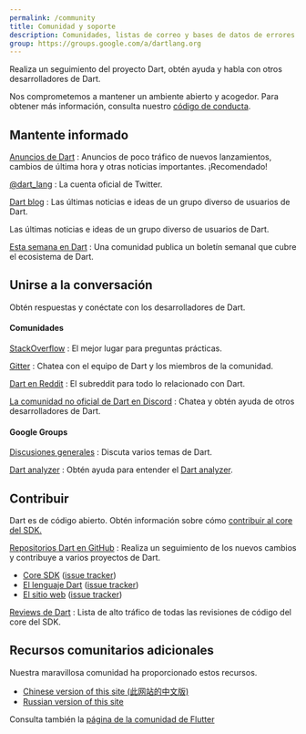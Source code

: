 ```yaml
---
permalink: /community
title: Comunidad y soporte
description: Comunidades, listas de correo y bases de datos de errores para el proyecto Dart.
group: https://groups.google.com/a/dartlang.org
---
```


Realiza un seguimiento del proyecto Dart, obtén ayuda y 
habla con otros desarrolladores de Dart.

Nos comprometemos a mantener un ambiente abierto y acogedor.
Para obtener más información, consulta nuestro [código de conducta](/code-of-conduct).


## Mantente informado

[Anuncios de Dart]({{page.group}}/d/forum/announce)
: Anuncios de poco tráfico de nuevos lanzamientos, cambios de última 
  hora y otras noticias importantes. ¡Recomendado!

[@dart_lang](https://twitter.com/dart_lang)
: La cuenta oficial de Twitter.

[Dart blog](https://medium.com/dartlang)
: Las últimas noticias e ideas de un grupo diverso de usuarios de Dart.

Las últimas noticias e ideas de un grupo diverso de usuarios de Dart.

[Esta semana en Dart](https://thisweekindart.dev/)
: Una comunidad publica un boletín semanal que cubre el ecosistema de Dart.

## Unirse a la conversación

Obtén respuestas y conéctate con los desarrolladores de Dart.

#### Comunidades

[StackOverflow](https://stackoverflow.com/tags/dart)
: El mejor lugar para preguntas prácticas.

[Gitter](https://gitter.im/dart-lang/home)
: Chatea con el equipo de Dart y los miembros de la comunidad.

[Dart en Reddit](https://www.reddit.com/r/dartlang)
: El subreddit para todo lo relacionado con Dart.

[La comunidad no oficial de Dart en Discord](https://discord.gg/Qt6DgfAWWx)
: Chatea y obtén ayuda de otros desarrolladores de Dart.

#### Google Groups

[Discusiones generales]({{page.group}}/d/forum/misc)
: Discuta varios temas de Dart.

[Dart analyzer]({{page.group}}/d/forum/analyzer-discuss)
: Obtén ayuda para entender el [Dart analyzer](/tools/dart-analyze).

## Contribuir

Dart es de código abierto.
Obtén información sobre cómo 
[contribuir al core del SDK.](https://github.com/dart-lang/sdk/blob/main/CONTRIBUTING.md)

[Repositorios Dart en GitHub](https://github.com/dart-lang/)
: Realiza un seguimiento de los nuevos cambios y contribuye a varios proyectos de Dart.
  * [Core SDK](https://github.com/dart-lang/sdk/)
    ([issue tracker](https://github.com/dart-lang/sdk/issues/))
  * [El lenguaje Dart](https://github.com/dart-lang/language)
    ([issue tracker](https://github.com/dart-lang/language/issues))
  * [El sitio web](https://github.com/dart-lang/site-www/)
    ([issue tracker](https://github.com/dart-lang/site-www/issues/))

[Reviews de Dart]({{page.group}}/d/forum/reviews)
: Lista de alto tráfico de todas las revisiones de código del core del SDK.

## Recursos comunitarios adicionales

Nuestra maravillosa comunidad ha proporcionado estos recursos.

* [Chinese version of this site (此网站的中文版)](https://dart.cn)
* [Russian version of this site](https://dart-docs-ru.web.app/)

Consulta también la [página de la comunidad de Flutter]({{site.flutter}}/community)

